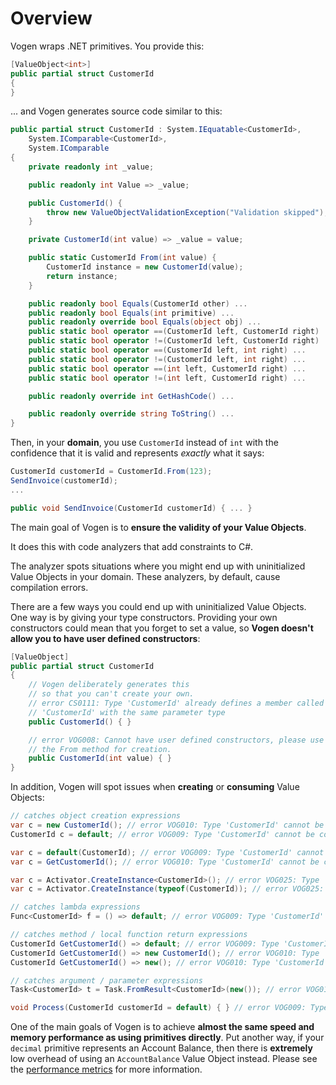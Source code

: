 # Overview

Vogen wraps .NET primitives. You provide this:

``` c#
[ValueObject<int>]
public partial struct CustomerId 
{
}
```

... and Vogen generates source code similar to this:

```c#
public partial struct CustomerId : System.IEquatable<CustomerId>, 
    System.IComparable<CustomerId>, 
    System.IComparable 
{
    private readonly int _value;

    public readonly int Value => _value;

    public CustomerId() {
        throw new ValueObjectValidationException("Validation skipped");
    }

    private CustomerId(int value) => _value = value;

    public static CustomerId From(int value) {
        CustomerId instance = new CustomerId(value);
        return instance;
    }

    public readonly bool Equals(CustomerId other) ...
    public readonly bool Equals(int primitive) ...
    public readonly override bool Equals(object obj) ...
    public static bool operator ==(CustomerId left, CustomerId right)
    public static bool operator !=(CustomerId left, CustomerId right)
    public static bool operator ==(CustomerId left, int right) ...
    public static bool operator !=(CustomerId left, int right) ...
    public static bool operator ==(int left, CustomerId right) ...
    public static bool operator !=(int left, CustomerId right) ...

    public readonly override int GetHashCode() ...

    public readonly override string ToString() ...
}
```


Then, in your **domain**, you use `CustomerId` instead of `int`
with the confidence that it is valid and represents _exactly_ what it says:

```c#
CustomerId customerId = CustomerId.From(123);
SendInvoice(customerId);
...

public void SendInvoice(CustomerId customerId) { ... }
```

The main goal of Vogen is to **ensure the validity of your Value Objects**.

It does this with code analyzers that add constraints to C#.

The analyzer spots situations where you might end up with uninitialized Value Objects in your domain.
These analyzers, by default, cause compilation errors.

There are a few ways you could end up with uninitialized Value Objects. 
One way is by giving your type constructors. Providing your own constructors could mean that you 
forget to set a value, so **Vogen doesn't allow you to have user defined constructors**:

```c#
[ValueObject]
public partial struct CustomerId 
{
    // Vogen deliberately generates this 
    // so that you can't create your own.
    // error CS0111: Type 'CustomerId' already defines a member called 
    // 'CustomerId' with the same parameter type
    public CustomerId() { }

    // error VOG008: Cannot have user defined constructors, please use 
    // the From method for creation.
    public CustomerId(int value) { }
}
```

In addition, Vogen will spot issues when **creating** or **consuming** Value Objects:

```c#
// catches object creation expressions
var c = new CustomerId(); // error VOG010: Type 'CustomerId' cannot be constructed with 'new' as it is prohibited
CustomerId c = default; // error VOG009: Type 'CustomerId' cannot be constructed with default as it is prohibited.

var c = default(CustomerId); // error VOG009: Type 'CustomerId' cannot be constructed with default as it is prohibited.
var c = GetCustomerId(); // error VOG010: Type 'CustomerId' cannot be constructed with 'new' as it is prohibited

var c = Activator.CreateInstance<CustomerId>(); // error VOG025: Type 'CustomerId' cannot be constructed via Reflection as it is prohibited.
var c = Activator.CreateInstance(typeof(CustomerId)); // error VOG025: Type 'MyVo' cannot be constructed via Reflection as it is prohibited

// catches lambda expressions
Func<CustomerId> f = () => default; // error VOG009: Type 'CustomerId' cannot be constructed with default as it is prohibited.

// catches method / local function return expressions
CustomerId GetCustomerId() => default; // error VOG009: Type 'CustomerId' cannot be constructed with default as it is prohibited.
CustomerId GetCustomerId() => new CustomerId(); // error VOG010: Type 'CustomerId' cannot be constructed with 'new' as it is prohibited
CustomerId GetCustomerId() => new(); // error VOG010: Type 'CustomerId' cannot be constructed with 'new' as it is prohibited

// catches argument / parameter expressions
Task<CustomerId> t = Task.FromResult<CustomerId>(new()); // error VOG010: Type 'CustomerId' cannot be constructed with 'new' as it is prohibited

void Process(CustomerId customerId = default) { } // error VOG009: Type 'CustomerId' cannot be constructed with default as it is prohibited.
```

One of the main goals of Vogen is to achieve **almost the same speed and memory performance as using
primitives directly**.
Put another way, if your `decimal` primitive represents an Account Balance, then there 
is **extremely** low overhead of using an `AccountBalance` Value Object instead. 
Please see the [performance metrics](#reference.performance) for more information.
